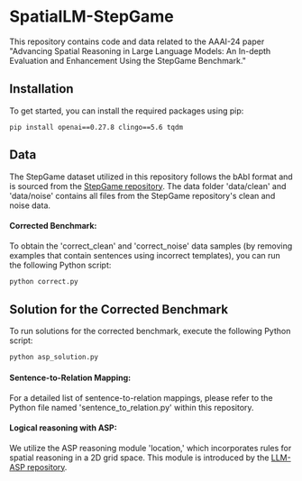 # SpatialLM-StepGame
This repository contains code and data related to the AAAI-24 paper "Advancing Spatial Reasoning in Large Language Models: An In-depth Evaluation and Enhancement Using the StepGame Benchmark."

## Installation
To get started, you can install the required packages using pip:

```shell
pip install openai==0.27.8 clingo==5.6 tqdm
```

## Data

The StepGame dataset utilized in this repository follows the bAbI format and is sourced from the [StepGame repository](https://github.com/ZhengxiangShi/StepGame/tree/main/Code/babi_format/). The data folder 'data/clean' and 'data/noise' contains all files from the StepGame repository's clean and noise data.

#### Corrected Benchmark:
To obtain the 'correct_clean' and 'correct_noise' data samples (by removing examples that contain sentences using incorrect templates), you can run the following Python script:

```python
python correct.py
```

## Solution for the Corrected Benchmark
To run solutions for the corrected benchmark, execute the following Python script:
```python
python asp_solution.py
```

#### Sentence-to-Relation Mapping:
For a detailed list of sentence-to-relation mappings, please refer to the Python file named 'sentence_to_relation.py' within this repository.

#### Logical reasoning with ASP:
We utilize the ASP reasoning module 'location,' which incorporates rules for spatial reasoning in a 2D grid space. This module is introduced by the [LLM-ASP repository](https://github.com/azreasoners/LLM-ASP).

